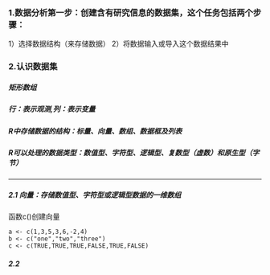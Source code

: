 ### 1.数据分析第一步：创建含有研究信息的数据集，这个任务包括两个步骤：
  1）选择数据结构（来存储数据）
  2）将数据输入或导入这个数据结果中
 
### 2.认识数据集

 ##### **矩形数组**
 ##### **行：表示观测,列：表示变量**
 ##### **R中存储数据的结构：标量、向量、数组、数据框及列表**
 ##### **R可以处理的数据类型：数值型、字符型、逻辑型、复数型（虚数）和原生型（字节）**
 
---------------------------------------------------------------------------------------
##### 2.1 向量：存储数值型、字符型或逻辑型数据的一维数组
  
  函数c()创建向量
  
    a <- c(1,3,5,3,6,-2,4)
    b <- c("one","two","three")
    c <- c(TRUE,TRUE,TRUE,FALSE,TRUE,FALSE)
  
##### 2.2
